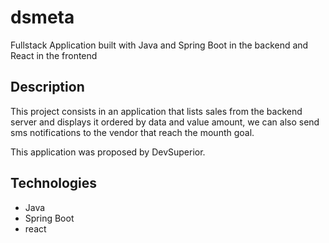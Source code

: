 # dsmeta

Fullstack Application built with Java and Spring Boot in the backend and React in the frontend

## Description

This project consists in an application that lists sales from the backend server and displays it ordered by data and value amount, we can also send sms notifications to the vendor 
that  reach the mounth goal.

This application was proposed by DevSuperior.

## Technologies

- Java
- Spring Boot
- react

